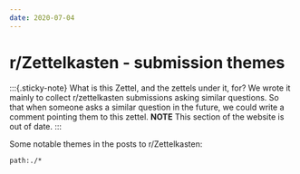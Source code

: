 ```yaml
---
date: 2020-07-04
---
```


# r/Zettelkasten - submission themes

:::{.sticky-note}
What is this Zettel, and the zettels under it, for? We wrote it mainly to collect r/zettelkasten submissions asking similar questions. So that when someone asks a similar question in the future, we could write a comment pointing them to this zettel. **NOTE** This section of the website is out of date.
:::

Some notable themes in the posts to r/Zettelkasten:

```query
path:./*
```
